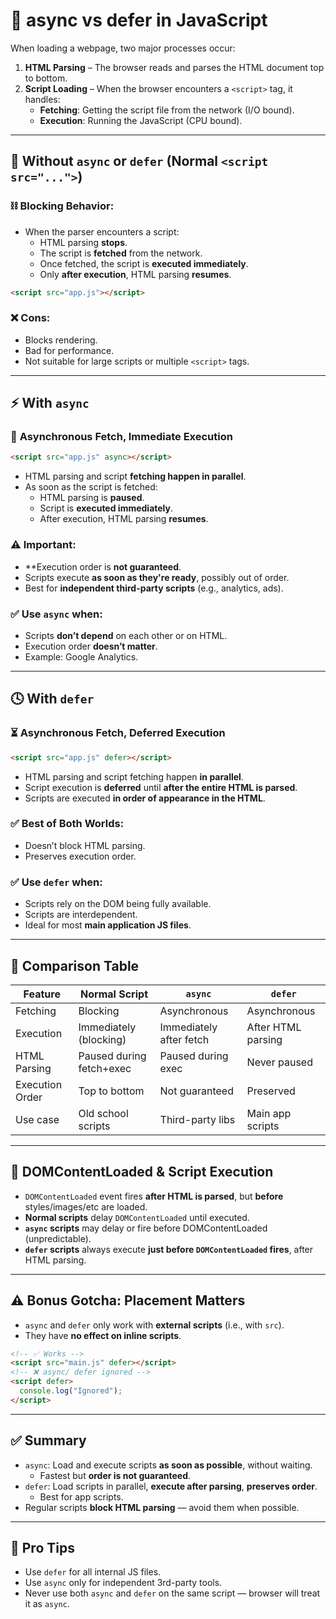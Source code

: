 # 🚀 async vs defer in JavaScript
When loading a webpage, two major processes occur:
1. **HTML Parsing** – The browser reads and parses the HTML document top to bottom.
2. **Script Loading** – When the browser encounters a `<script>` tag, it handles:
   - **Fetching**: Getting the script file from the network (I/O bound).
   - **Execution**: Running the JavaScript (CPU bound).

---

## 🛑 Without `async` or `defer` (Normal `<script src="...">`)
### ⛓️ **Blocking Behavior**:
- When the parser encounters a script:
  - HTML parsing **stops**.
  - The script is **fetched** from the network.
  - Once fetched, the script is **executed immediately**.
  - Only **after execution**, HTML parsing **resumes**.

```html
<script src="app.js"></script>
````

### ❌ Cons:
* Blocks rendering.
* Bad for performance.
* Not suitable for large scripts or multiple `<script>` tags.

---

## ⚡ With `async`

### 🔄 **Asynchronous Fetch, Immediate Execution**
```html
<script src="app.js" async></script>
```

* HTML parsing and script **fetching happen in parallel**.
* As soon as the script is fetched:
  * HTML parsing is **paused**.
  * Script is **executed immediately**.
  * After execution, HTML parsing **resumes**.

### ⚠️ Important:
* \*\*Execution order is **not guaranteed**.
* Scripts execute **as soon as they're ready**, possibly out of order.
* Best for **independent third-party scripts** (e.g., analytics, ads).

### ✅ Use `async` when:
* Scripts **don’t depend** on each other or on HTML.
* Execution order **doesn’t matter**.
* Example: Google Analytics.

---

## 🕓 With `defer`
### ⏳ **Asynchronous Fetch, Deferred Execution**
```html
<script src="app.js" defer></script>
```
* HTML parsing and script fetching happen **in parallel**.
* Script execution is **deferred** until **after the entire HTML is parsed**.
* Scripts are executed **in order of appearance in the HTML**.

### ✅ Best of Both Worlds:
* Doesn’t block HTML parsing.
* Preserves execution order.

### ✅ Use `defer` when:
* Scripts rely on the DOM being fully available.
* Scripts are interdependent.
* Ideal for most **main application JS files**.

---

## 🧠 Comparison Table
| Feature         | Normal Script            | `async`                 | `defer`            |
| --------------- | ------------------------ | ----------------------- | ------------------ |
| Fetching        | Blocking                 | Asynchronous            | Asynchronous       |
| Execution       | Immediately (blocking)   | Immediately after fetch | After HTML parsing |
| HTML Parsing    | Paused during fetch+exec | Paused during exec      | Never paused       |
| Execution Order | Top to bottom            | Not guaranteed          | Preserved          |
| Use case        | Old school scripts       | Third-party libs        | Main app scripts   |

---

## 🧪 DOMContentLoaded & Script Execution
* `DOMContentLoaded` event fires **after HTML is parsed**, but **before** styles/images/etc are loaded.
* **Normal scripts** delay `DOMContentLoaded` until executed.
* **`async` scripts** may delay or fire before DOMContentLoaded (unpredictable).
* **`defer` scripts** always execute **just before `DOMContentLoaded` fires**, after HTML parsing.

---

## ⚠️ Bonus Gotcha: Placement Matters
* `async` and `defer` only work with **external scripts** (i.e., with `src`).
* They have **no effect on inline scripts**.
```html
<!-- ✅ Works -->
<script src="main.js" defer></script>
<!-- ❌ async/ defer ignored -->
<script defer>
  console.log("Ignored");
</script>
```

---

## ✅ Summary
* `async`: Load and execute scripts **as soon as possible**, without waiting.
  * Fastest but **order is not guaranteed**.
* `defer`: Load scripts in parallel, **execute after parsing**, **preserves order**.
  * Best for app scripts.
* Regular scripts **block HTML parsing** — avoid them when possible.

---

## 🧠 Pro Tips
* Use `defer` for all internal JS files.
* Use `async` only for independent 3rd-party tools.
* Never use both `async` and `defer` on the same script — browser will treat it as `async`.

```

